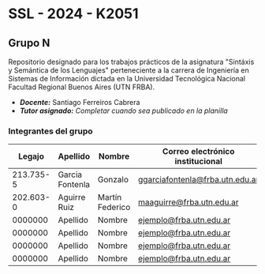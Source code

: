 # SSL - 2024 - K2051
## Grupo N
Repositorio designado para los trabajos prácticos de la asignatura "Sintáxis y Semántica de los Lenguajes" perteneciente a la carrera de Ingeniería en Sistemas de Información dictada en la Universidad Tecnológica Nacional Facultad Regional Buenos Aires (UTN FRBA).

- ***Docente:*** Santiago Ferreiros Cabrera
- ***Tutor asignado:*** *Completar cuando sea publicado en la planilla*

### Integrantes del grupo
| Legajo  | Apellido | Nombre | Correo electrónico institucional |
| ------- | -------- | ------ | -------------------------------- |
| 213.735-5 | Garcia Fontenla | Gonzalo | ggarciafontenla@frba.utn.edu.ar          |
| 202.603-0 | Aguirre Ruiz | Martín Federico | maaguirre@frba.utn.edu.ar          |
| 0000000 | Apellido | Nombre | ejemplo@frba.utn.edu.ar          |
| 0000000 | Apellido | Nombre | ejemplo@frba.utn.edu.ar          |
| 0000000 | Apellido | Nombre | ejemplo@frba.utn.edu.ar          |
| 0000000 | Apellido | Nombre | ejemplo@frba.utn.edu.ar          |
